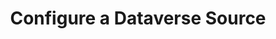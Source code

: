 ---
type: "docs"
title: "Configure a Dataverse Source"
linkTitle: "Configure a Dataverse Source"
weight: 30
description: >
    Learn how to configure Dataverse Sources
---